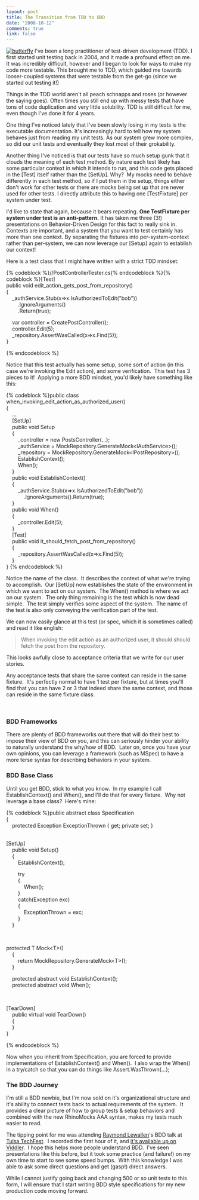 ```yaml
--- 
layout: post
title: The Transition from TDD to BDD
date: "2008-10-12"
comments: true
link: false
---
```

<p><a href="http://flux88.com/uploads/TheTransitionfromTDDtoBDD_13B13/butterfly.jpg"><img src="/images/butterfly_thumb_.jpg" alt="butterfly"  border="0" /></a> I've been a long practitioner of test-driven development (TDD). I first started unit testing back in 2004, and it made a profound effect on me.&nbsp; It was incredibly difficult, however and I began to look for ways to make my code more testable. This brought me to TDD, which guided me towards looser-coupled systems that were testable from the get-go (since we started out testing it!)</p> <p>Things in the TDD world aren't all peach schnapps and roses (or however the saying goes). Often times you still end up with messy tests that have tons of code duplication and very little solubility. TDD is still difficult for me, even though I've done it for 4 years.</p> <p>One thing I've noticed lately that I've been slowly losing in my tests is the executable documentation. It's increasingly hard to tell how my system behaves just from reading my unit tests. As our system grew more complex, so did our unit tests and eventually they lost most of their grokability.</p> <p>Another thing I've noticed is that our tests have so much setup gunk that it clouds the meaning of each test method. By nature each test likely has some particular context in which it intends to run, and this code gets placed in the [Test] itself rather than the [SetUp]. Why?&nbsp; My mocks need to behave differently in each test method, so if I put them in the setup, things either don't work for other tests or there are mocks being set up that are never used for other tests. I directly attribute this to having one [TestFixture] per system under test.</p> <p>I'd like to state that again, because it bears repeating. <strong>One TestFixture per system under test is an anti-pattern.</strong> It has taken me three (3!) presentations on Behavior-Driven Design for this fact to really sink in.&nbsp; Contexts are important, and a system that you want to test certainly has more than one context. By separating the fixtures into per-system-context rather than per-system, we can now leverage our [Setup] again to establish our context!</p> <p>Here is a test class that I might have written with a strict TDD mindset:</p>{% codeblock %}//PostControllerTester.cs{% endcodeblock %}{% codeblock %}[Test]<br>public void edit_action_gets_post_from_repository()<br>{<br>&nbsp;&nbsp;&nbsp; _authService.Stub(x=&gt;x.IsAuthorizedToEdit("bob"))<br>&nbsp;&nbsp;&nbsp;&nbsp;&nbsp;&nbsp;&nbsp; .IgnoreArguments()<br>&nbsp;&nbsp;&nbsp;&nbsp;&nbsp;&nbsp;&nbsp; .Return(true); <p>&nbsp;&nbsp;&nbsp; var controller = CreatePostController();<br>&nbsp;&nbsp;&nbsp; controller.Edit(5);<br>&nbsp;&nbsp;&nbsp; _repository.AssertWasCalled(x=&gt;x.Find(5));<br>}</p>{% endcodeblock %}<p>Notice that this test actually has some setup, some sort of action (in this case we're invoking the Edit action), and some verification.&nbsp; This test has 3 pieces to it!&nbsp; Applying a more BDD mindset, you'd likely have something like this:</p>{% codeblock %}public class when_invoking_edit_action_as_authorized_user()<br>{<br>&nbsp;&nbsp;&nbsp; ...<br>&nbsp;&nbsp;&nbsp; [SetUp]<br>&nbsp;&nbsp;&nbsp; public void Setup<br>&nbsp;&nbsp;&nbsp; {<br>&nbsp;&nbsp;&nbsp;&nbsp;&nbsp;&nbsp;&nbsp; _controller = new PostsController(...);<br>&nbsp;&nbsp;&nbsp;&nbsp;&nbsp;&nbsp;&nbsp; _authService = MockRepository.GenerateMock&lt;IAuthService&gt;();<br>&nbsp;&nbsp;&nbsp;&nbsp;&nbsp;&nbsp;&nbsp; _repository = MockRepository.GenerateMock&lt;IPostRepository&gt;();<br>&nbsp;&nbsp;&nbsp;&nbsp;&nbsp;&nbsp;&nbsp; EstablishContext();<br>&nbsp;&nbsp;&nbsp;&nbsp;&nbsp;&nbsp;&nbsp; When();<br>&nbsp;&nbsp;&nbsp; }<br>&nbsp;&nbsp;&nbsp; public void EstablishContext()<br>&nbsp;&nbsp;&nbsp; {<br>&nbsp;&nbsp;&nbsp;&nbsp;&nbsp;&nbsp;&nbsp; _authService.Stub(x=&gt;x.IsAuthorizedToEdit("bob"))<br>&nbsp;&nbsp;&nbsp;&nbsp;&nbsp;&nbsp;&nbsp;&nbsp;&nbsp;&nbsp;&nbsp; .IgnoreArguments().Return(true);<br>&nbsp;&nbsp;&nbsp; }<br>&nbsp;&nbsp;&nbsp; public void When()<br>&nbsp;&nbsp;&nbsp; {<br>&nbsp;&nbsp;&nbsp;&nbsp;&nbsp;&nbsp;&nbsp; _controller.Edit(5);&nbsp;&nbsp;&nbsp; <br>&nbsp;&nbsp;&nbsp; }<br>&nbsp;&nbsp;&nbsp; [Test]<br>&nbsp;&nbsp;&nbsp; public void it_should_fetch_post_from_repository()<br>&nbsp;&nbsp;&nbsp; {<br>&nbsp;&nbsp;&nbsp;&nbsp;&nbsp;&nbsp;&nbsp; _repository.AssertWasCalled(x=&gt;x.Find(5));<br>&nbsp;&nbsp;&nbsp; }<br>} {% endcodeblock %}<p>Notice the name of the class.&nbsp; It describes the context of what we're trying to accomplish.&nbsp; Our [SetUp] now establishes the state of the environment in which we want to act on our system.&nbsp; The When() method is where we act on our system.&nbsp; The only thing remaining is the test which is now dead simple.&nbsp; The test simply verifies some aspect of the system.&nbsp; The name of the test is also only conveying the verification part of the test.</p><p>We can now easily glance at this test (or spec, which it is sometimes called) and read it like english:</p><blockquote><p>When invoking the edit action as an authorized user, it should should fetch the post from the repository.</p></blockquote><p>This looks awfully close to acceptance criteria that we write for our user stories.&nbsp; </p><p>Any acceptance tests that share the same context can reside in the same fixture.&nbsp; It's perfectly normal to have 1 test per fixture, but at times you'll find that you can have 2 or 3 that indeed share the same context, and those can reside in the same fixture class.</p><p>&nbsp;</p><h3>BDD Frameworks</h3><p>There are plenty of BDD frameworks out there that will do their best to impose their view of BDD on you, and this can seriously hinder your ability to naturally understand the why/how of BDD.&nbsp; Later on, once you have your own opinions, you can leverage a framework (such as MSpec) to have a more terse syntax for describing behaviors in your system.</p><h3>BDD Base Class</h3><p>Until you get BDD, stick to what you know.&nbsp; In my example I call EstablishContext() and When(), and I'll do that for every fixture.&nbsp; Why not leverage a base class?&nbsp; Here's mine:</p>{% codeblock %}public abstract class Specification<br>{<br>&nbsp;&nbsp;&nbsp; protected Exception ExceptionThrown { get; private set; } <p>&nbsp;&nbsp;&nbsp; <br>[SetUp]<br>&nbsp;&nbsp;&nbsp; public void Setup()<br>&nbsp;&nbsp;&nbsp; {<br>&nbsp;&nbsp;&nbsp;&nbsp;&nbsp;&nbsp;&nbsp; EstablishContext(); <p>&nbsp;&nbsp;&nbsp;&nbsp;&nbsp;&nbsp;&nbsp; try<br>&nbsp;&nbsp;&nbsp;&nbsp;&nbsp;&nbsp;&nbsp; {<br>&nbsp;&nbsp;&nbsp;&nbsp;&nbsp;&nbsp;&nbsp;&nbsp;&nbsp;&nbsp;&nbsp; When();<br>&nbsp;&nbsp;&nbsp;&nbsp;&nbsp;&nbsp;&nbsp; }<br>&nbsp;&nbsp;&nbsp;&nbsp;&nbsp;&nbsp;&nbsp; catch(Exception exc)<br>&nbsp;&nbsp;&nbsp;&nbsp;&nbsp;&nbsp;&nbsp; {<br>&nbsp;&nbsp;&nbsp;&nbsp;&nbsp;&nbsp;&nbsp;&nbsp;&nbsp;&nbsp;&nbsp; ExceptionThrown = exc;<br>&nbsp;&nbsp;&nbsp;&nbsp;&nbsp;&nbsp;&nbsp; }<br>&nbsp;&nbsp;&nbsp; } <p>&nbsp;&nbsp;&nbsp; </p><p>protected T Mock&lt;T&gt;()<br>&nbsp;&nbsp;&nbsp; {<br>&nbsp;&nbsp;&nbsp;&nbsp;&nbsp;&nbsp;&nbsp; return MockRepository.GenerateMock&lt;T&gt;();<br>&nbsp;&nbsp;&nbsp; } </p><p>&nbsp;&nbsp;&nbsp; protected abstract void EstablishContext();<br>&nbsp;&nbsp;&nbsp; protected abstract void When(); <p>&nbsp;&nbsp;&nbsp; </p><p>[TearDown]<br>&nbsp;&nbsp;&nbsp; public virtual void TearDown()<br>&nbsp;&nbsp;&nbsp; {&nbsp;&nbsp;&nbsp;&nbsp;&nbsp;&nbsp;&nbsp;&nbsp;&nbsp;&nbsp;&nbsp;&nbsp;&nbsp;&nbsp;&nbsp;&nbsp;&nbsp;&nbsp;&nbsp;&nbsp;&nbsp;&nbsp; <br>&nbsp;&nbsp;&nbsp; }<br>}</p>{% endcodeblock %}<p>Now when you inherit from Specification, you are forced to provide implementations of EstablishContext() and When().&nbsp; I also wrap the When() in a try/catch so that you can do things like Assert.WasThrown(...);</p><h3>The BDD Journey</h3><p>I'm still a BDD newbie, but I'm now sold on it's organizational structure and it's ability to connect tests back to actual requirements of the system.&nbsp; It provides a clear picture of how to group tests &amp; setup behaviors and combined with the
new RhinoMocks AAA syntax, makes my tests much easier to read.</p><p>The tipping point for me was attending <a href="http://codebetter.com/blogs/raymond.lewallen/" target="_blank">Raymond Lewallen</a>'s BDD talk at <a href="http://techfests.com/tulsa/2008" target="_blank">Tulsa TechFest</a>.&nbsp; I recorded the first hour of it, and <a href="http://www.viddler.com/explore/PhatBoyG/videos/1/" target="_blank">it's available up on Viddler</a>.&nbsp; I hope this helps more people understand BDD.&nbsp; I've seen presentations like this before, but it took some practice (and failure!) on my own time to start to see some speed bumps.&nbsp; With this knowledge I was able to ask some direct questions and get (gasp!) direct answers.</p><p>While I cannot justify going back and changing 500 or so unit tests to this form, I will ensure that I start writing BDD style specifications for my new production code moving forward. </p>
